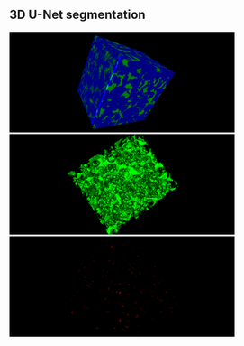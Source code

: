 
## 3D U-Net segmentation

<p float="left">
  <img src="https://github.com/AmbroiseM/ML_Fun/blob/main/tensorflow/3d_unet_segmentation/448_segmented_multi_channel.ome.tiff_screenshot%20(2).png" width="400" />
  <img src="https://github.com/AmbroiseM/ML_Fun/blob/main/tensorflow/3d_unet_segmentation/448_segmented_multi_channel.ome.tiff_screenshot.png" width="400" /> 
  <img src="https://github.com/AmbroiseM/ML_Fun/blob/main/tensorflow/3d_unet_segmentation/448_segmented_multi_channel.ome.tiff_screenshot%20(1).png" width="400" /> 

</p>
